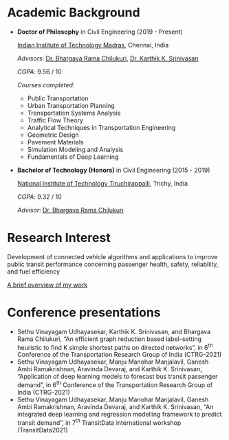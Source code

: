 # Academic Background

- **Doctor of Philosophy** in Civil Engineering (2019 - Present)

    [Indian Institute of Technology Madras](https://www.iitm.ac.in), Chennai, India
    
    _Advisors_: [Dr. Bhargava Rama Chilukuri](https://civil.iitm.ac.in/faculty/bhargava), [Dr. Karthik K. Srinivasan](https://civil.iitm.ac.in/faculty/karthikks)

    _CGPA_: 9.56 / 10
    
    _Courses completed_:
    
    - Public Transportation
    - Urban Transportation Planning
    - Transportation Systems Analysis
    - Traffic Flow Theory
    - Analytical Techniques in Transportation Engineering
    - Geometric Design
    - Pavement Materials
    - Simulation Modeling and Analysis
    - Fundamentals of Deep Learning


- **Bachelor of Technology (Honors)** in Civil Engineering (2015 - 2019)

    [National Institute of Technology Tiruchirappalli](https://www.nitt.edu), Trichy, India

    _CGPA_: 9.32 / 10
    
    _Advisor_: [Dr. Bhargava Rama Chilukuri](https://civil.iitm.ac.in/faculty/bhargava)


# Research Interest

Development of connected vehicle algorithms and applications to improve public transit performance concerning passenger health, safety, reliability, and fuel efficiency

[A brief overview of my work](https://youtu.be/3YT6rjSXP7U?t=1899)


# Conference presentations

- Sethu Vinayagam Udhayasekar, Karthik K. Srinivasan, and Bhargava Rama Chilukuri, “An efficient graph reduction based label-setting heuristic to find K simple shortest paths on directed networks”, in 6<sup>th</sup> Conference of the Transportation Research Group of India (CTRG-2021)
- Sethu Vinayagam Udhayasekar, Manju Manohar Manjalavil, Ganesh Ambi Ramakrishnan, Aravinda Devaraj, and Karthik K. Srinivasan, “Application of deep learning models to forecast bus transit passenger demand”, in 6<sup>th</sup> Conference of the Transportation Research Group of India (CTRG-2021)
- Sethu Vinayagam Udhayasekar, Manju Manohar Manjalavil, Ganesh Ambi Ramakrishnan, Aravinda Devaraj, and Karthik K. Srinivasan, “An integrated deep learning and regression modelling framework to predict transit demand”, in 7<sup>th</sup> TransitData international workshop (TransitData2021)
